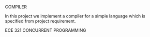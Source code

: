COMPILER

In this project we implement a compiler for a simple language which is specified from project requirement.

 ECE 321 CONCURRENT PROGRAMMING
